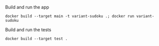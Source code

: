 Build and run the app
```
docker build --target main -t variant-sudoku .; docker run variant-sudoku
```

Build and run the tests
```
docker build --target test .
```